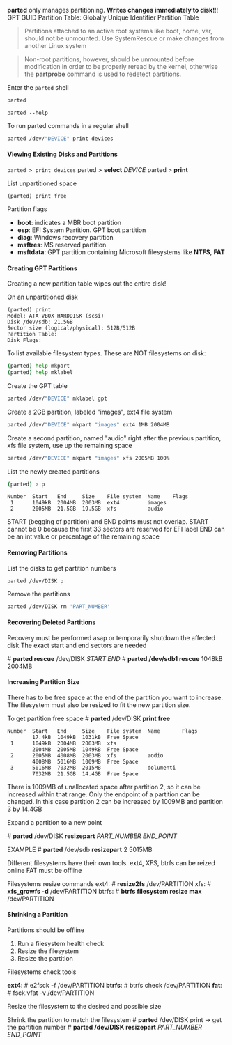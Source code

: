
**parted** only manages partitioning. **Writes changes immediately to disk!**!!
GPT GUID Partition Table: Globally Unique Identifier Partition Table

>Partitions attached to an active root systems like boot, home, var, should not be unmounted. Use SystemRescue or make changes from another Linux system

>Non-root partitions, however, should be unmounted before modification in order to be properly reread by the kernel, otherwise the **partprobe** command is used to redetect partitions.

Enter the `parted` shell

``` bash
parted
```

```
parted --help
```

To run parted commands in a regular shell

``` bash
parted /dev/"DEVICE" print devices
```

#### Viewing Existing Disks and Partitions

`parted > print devices`
parted > **select** *DEVICE*
parted > **print**

List unpartitioned space

```
(parted) print free
```

Partition flags

* **boot**: indicates a MBR boot partition
* **esp**: EFI System Partition. GPT boot partition
* **diag**: Windows recovery partition
* **msftres**: MS reserved partition
* **msftdata**: GPT partition containing Microsoft filesystems like **NTFS**, **FAT**

#### Creating GPT Partitions

Creating a new partition table wipes out the entire disk!

On an unpartitioned disk

```
(parted) print
Model: ATA VBOX HARDDISK (scsi)
Disk /dev/sdb: 21.5GB
Sector size (logical/physical): 512B/512B
Partition Table:
Disk Flags:
```

To list available filesystem types. These are NOT filesystems on disk:

```bash
(parted) help mkpart
(parted) help mklabel
```

Create the GPT table

``` bash
parted /dev/"DEVICE" mklabel gpt
```

Create a 2GB partition, labeled "images", ext4 file system

```bash
parted /dev/"DEVICE" mkpart "images" ext4 1MB 2004MB
```

Create a second partition, named "audio" right after the previous partition, xfs file system, use up the remaining space

``` bash
parted /dev/"DEVICE" mkpart "images" xfs 2005MB 100%
```

List the newly created partitions

``` bash
(parted) > p
```

```
Number  Start   End     Size    File system  Name    Flags
 1      1049kB  2004MB  2003MB  ext4         images
 2      2005MB  21.5GB  19.5GB  xfs          audio
```

START (begging of partition) and END points must not overlap. 
START cannot be 0 because the first 33 sectors are reserved for EFI label
END can be an int value or percentage of the remaining space

#### Removing Partitions

List the disks to get partition numbers

```
parted /dev/DISK p
```

Remove the partitions

``` bash
parted /dev/DISK rm 'PART_NUMBER'
```

#### Recovering Deleted Partitions

Recovery must be performed asap or temporarily shutdown the affected disk
The exact start and end sectors are needed 

\# **parted rescue** /dev/DISK *START END*
\# **parted /dev/sdb1 rescue** 1048kB 2004MB

#### Increasing Partition Size

There has to be free space at the end of the partition you want to increase. The filesystem must also be resized to fit the new partition size.

To get partition free space
\# **parted** /dev/DISK **print free**

```
Number  Start   End     Size    File system  Name       Flags
        17.4kB  1049kB  1031kB  Free Space
 1      1049kB  2004MB  2003MB  xfs
        2004MB  2005MB  1049kB  Free Space
 2      2005MB  4008MB  2003MB  xfs          aodio
        4008MB  5016MB  1009MB  Free Space
 3      5016MB  7032MB  2015MB               dolumenti
        7032MB  21.5GB  14.4GB  Free Space
```

There is 1009MB of unallocated space after partition 2, so it can be increased within that range. Only the endpoint of a partition can be changed. In this case partition 2 can be increased by 1009MB and partition 3 by 14.4GB

Expand a partition to a new point

\# **parted** /dev/DISK **resizepart** *PART_NUMBER* *END_POINT*

EXAMPLE
\# **parted** /dev/sdb **resizepart** 2 5015MB

Different filesystems have their own tools.
ext4, XFS, btrfs can be reized online
FAT must be offline

Filesystems resize commands
ext4: \# **resize2fs** /dev/PARTITION
xfs: \# **xfs_growfs -d** /dev/PARTITION
btrfs: \# **btrfs filesystem resize max** /dev/PARTITION

#### Shrinking a Partition

Partitions should be offline

1. Run a filesystem health check
2. Resize the filesystem
3. Resize the partition

Filesystems check tools

**ext4**: \# e2fsck -f /dev/PARTITION
**btrfs**: \# btrfs check /dev/PARTITION
**fat**: \# fsck.vfat -v /dev/PARTITION

Resize the filesystem to the desired and possible size

Shrink the partition to match the filesystem
\# **parted** /dev/DISK print -> get the partition number
\# **parted /dev/DISK resizepart** *PART_NUMBER* *END_POINT*

